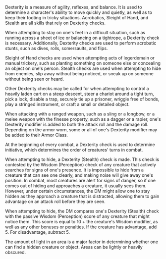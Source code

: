 Dexterity is a measure of agility, reflexes, and balance. It is used to determine a character's ability to move quickly and quietly, as well as to keep their footing in tricky situations. Acrobatics, Sleight of Hand, and Stealth are all skills that rely on Dexterity checks.

When attempting to stay on one's feet in a difficult situation, such as running across a sheet of ice or balancing on a tightrope, a Dexterity check is necessary. Additionally, Dexterity checks are used to perform acrobatic stunts, such as dives, rolls, somersaults, and flips.

Sleight of Hand checks are used when attempting acts of legerdemain or manual trickery, such as planting something on someone else or concealing an object on one's person. Stealth checks are used when attempting to hide from enemies, slip away without being noticed, or sneak up on someone without being seen or heard.

Other Dexterity checks may be called for when attempting to control a heavily laden cart on a steep descent, steer a chariot around a tight turn, pick a lock, disable a trap, securely tie up a prisoner, wriggle free of bonds, play a stringed instrument, or craft a small or detailed object.

When attacking with a ranged weapon, such as a sling or a longbow, or a melee weapon with the finesse property, such as a dagger or a rapier, one's Dexterity modifier is added to both the attack roll and the damage roll. Depending on the armor worn, some or all of one's Dexterity modifier may be added to their Armor Class.

At the beginning of every combat, a Dexterity check is used to determine initiative, which determines the order of creatures' turns in combat.

When attempting to hide, a Dexterity (Stealth) check is made. This check is contested by the Wisdom (Perception) check of any creature that actively searches for signs of one's presence. It is impossible to hide from a creature that can see one clearly, and making noise will give away one's position. In combat, most creatures are alert for signs of danger, so if one comes out of hiding and approaches a creature, it usually sees them. However, under certain circumstances, the DM might allow one to stay hidden as they approach a creature that is distracted, allowing them to gain advantage on an attack roll before they are seen.

When attempting to hide, the DM compares one's Dexterity (Stealth) check with the passive Wisdom (Perception) score of any creature that might notice them. This score is equal to 10 + the creature's Wisdom modifier, as well as any other bonuses or penalties. If the creature has advantage, add 5. For disadvantage, subtract 5.

The amount of light in an area is a major factor in determining whether one can find a hidden creature or object. Areas can be lightly or heavily obscured.
